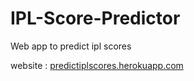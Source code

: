 # IPL-Score-Predictor
Web app to predict ipl scores

website : [predictiplscores.herokuapp.com](predictiplscores.herokuapp.com)
